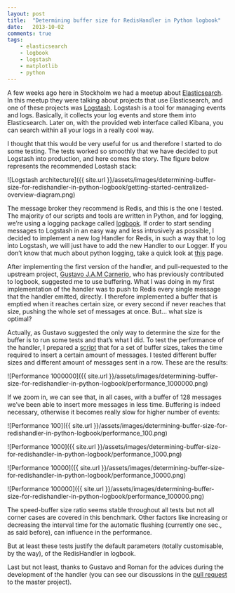 ```yaml
---
layout: post
title:  "Determining buffer size for RedisHandler in Python logbook"
date:   2013-10-02
comments: true
tags:
    - elasticsearch
    - logbook
    - logstash
    - matplotlib
    - python
---
```

A few weeks ago here in Stockholm we had a meetup about [Elasticsearch][elasticsearch]. In this
meetup they were talking about projects that use Elasticsearch, and one of these
projects was [Logstash][logstash]. Logstash is a tool for managing events and logs.
Basically, it collects your log events and store them into Elasticsearch. Later on,
with the provided web interface called Kibana, you can search within all your
logs in a really cool way.

I thought that this would be very useful for us and therefore I started to do some
testing. The tests worked so smoothly that we have decided to put Logstash into production,
and here comes the story. The figure below represents the recommended Lostash stack:

![Logstash architecture]({{ site.url }}/assets/images/determining-buffer-size-for-redishandler-in-python-logbook/getting-started-centralized-overview-diagram.png)

The message broker they recommend is Redis, and this is the one I tested.
The majority of our scripts and tools are written in Python, and for logging,
we’re using a logging package called [logbook][logbook]. If order to start sending
messages to Logstash in an easy way and less intrusively as possible, I decided
to implement a new log Handler for Redis, in such a way that to log into Logstash,
we will just have to add the new Handler to our Logger. If you don’t know that much about
python logging, take a quick look at [this][quickstart] page.

After implementing the first version of the handler, and pull-requested to the upstream
project, [Gustavo J.A.M Carnerio][gustavo], who has previously contributed to logbook,
suggested me to use buffering. What I was doing in my first implementation of the
handler was to push to Redis every single message that the handler emitted, directly.
I therefore implemented a buffer that is emptied when it reaches certain size,
or every second if never reaches that size, pushing the whole set of messages at once.
But… what size is optimal?

Actually, as Gustavo suggested the only way to determine the size for the buffer
is to run some tests and that’s what I did. To test the performance of the handler,
I prepared a [script][script] that for a set of buffer sizes, takes the time
required to insert a certain amount of messages. I tested different buffer sizes
and different amount of messages sent in a row. These are the results:

![Performance 1000000]({{ site.url }}/assets/images/determining-buffer-size-for-redishandler-in-python-logbook/performance_1000000.png)

If we zoom in, we can see that, in all cases, with a buffer of 128 messages we’ve
been able to insert more messages in less time. Buffering is indeed necessary,
otherwise it becomes really slow for higher number of events:

![Performance 100]({{ site.url }}/assets/images/determining-buffer-size-for-redishandler-in-python-logbook/performance_100.png)

![Performance 1000]({{ site.url }}/assets/images/determining-buffer-size-for-redishandler-in-python-logbook/performance_1000.png)

![Performance 10000]({{ site.url }}/assets/images/determining-buffer-size-for-redishandler-in-python-logbook/performance_10000.png)

![Performance 100000]({{ site.url }}/assets/images/determining-buffer-size-for-redishandler-in-python-logbook/performance_100000.png)

The speed-buffer size ratio seems stable throughout all tests but not all corner
cases are covered in this benchmark. Other factors like increasing or decreasing
the interval time for the automatic flushing (currently one sec., as said before),
can influence in the performance.

But at least these tests justify the default parameters (totally customisable, by the way),
of the RedisHandler in logbook.

Last but not least, thanks to Gustavo and Roman for the advices during the development
of the handler (you can see our discussions in the [pull request][pr] to the master project).


[elasticsearch]: http://www.elasticsearch.org/
[logstash]: http://logstash.net/
[logbook]: http://pythonhosted.org/Logbook/
[quickstart]: http://pythonhosted.org/Logbook/quickstart.html
[gustavo]: http://gjcarneiro.blogspot.se/
[script]: https://github.com/guillermo-carrasco/guillermo-carrasco.github.io/blob/master/assets/codes/determining-buffer-size-for-redishandler-in-python-logbook/redis_performance.py
[pr]: https://github.com/mitsuhiko/logbook/pull/92
